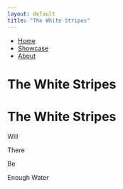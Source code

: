 ```yaml
---
layout: default
title: "The White Stripes"
---
```


<div class="intro">
    <p id="intro-text"></p>
</div>

<div class="index-container">
    <div class="left">
    </div>
    <div class="middle">
        <div class="main-nav">
            <ul class="nav">
                <li><a class="custom-underline" href="#">Home</a></li>
                <li><a class="custom-underline" href="#">Showcase</a></li>
                <li><a class="custom-underline" href="#">About</a></li>
            </ul>
            <h1 class="title-horizontal">The White Stripes</h1>
        </div>
    </div>
    <div class="right">
        <h1 class="title-vertical">The White Stripes</h1>
        <p class="quote quote1">Will</p>
        <p class="quote quote2">There</p>
        <p class="quote quote3">Be</p>
        <p class="quote quote4">Enough Water</p>
    </div>
</div>

<script src="assets/javascript/introText.js"></script>
<script src="assets/javascript/introTextAnimation.js"></script>